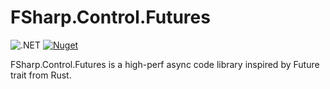 # FSharp.Control.Futures
![.NET](https://github.com/VAVUS7/FSharp.Control.Futures/workflows/.NET/badge.svg)
[![Nuget](https://img.shields.io/nuget/vpre/FSharp.Control.Futures)](https://www.nuget.org/packages/FSharp.Control.Futures/)

FSharp.Control.Futures is a high-perf async code library inspired by Future trait from Rust.
